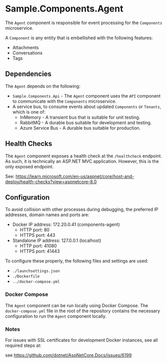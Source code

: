 # Sample.Components.Agent

The `Agent` component is responsible for event processing for the `Components` microservice. 

A `Component` is any entity that is embellished with the following features:
  * Attachments
  * Conversations
  * Tags

## Dependencies

The `Agent` depends on the following:
  * `Sample.Components.Api` - The `Agent` component uses the `API` component to communicate with the `Components` microservice.
  * A service bus, to consume events about updated `Components` or `Tenants`, which is one of:
    * InMemory - A transient bus that is suitable for unit testing.
    * RabbitMQ - A durable bus suitable for development and testing.
    * Azure Service Bus - A durable bus suitable for production.

## Health Checks

The `Agent` component exposes a health check at the `/healthcheck` endpoint.  As such, it is 
technically an ASP.NET MVC application.  However, this is the only exposed endpoint.

See: https://learn.microsoft.com/en-us/aspnet/core/host-and-deploy/health-checks?view=aspnetcore-8.0

## Configuration

To avoid collision with other processes during debugging, the preferred IP addresses, domain names 
and ports are:
- Docker IP address: 172.20.0.41 (components-agent)
  - HTTP port:  80
  - HTTPS port: 443
- Standalone IP address: 127.0.0.1 (localhost)
  - HTTP port:  41080
  - HTTPS port: 41443

To configure these properly, the following files and settings are used:
- `./launchsettings.json`
- `./Dockerfile`
- `../docker-compose.yml`

### Docker Compose

The `Agent` component can be run locally using Docker Compose.  The `docker-compose.yml` file in 
the root of the repository contains the necessary configuration to run the `Agent` component 
locally.


### Notes

For issues with SSL certificates for development Docker instances, see all required steps at: 

see https://github.com/dotnet/AspNetCore.Docs/issues/6199
